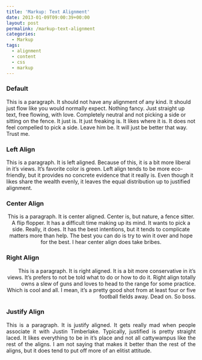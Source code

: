 ```yaml
---
title: 'Markup: Text Alignment'
date: 2013-01-09T09:00:39+00:00
layout: post
permalink: /markup-text-alignment
categories:
  - Markup
tags:
  - alignment
  - content
  - css
  - markup
---
```

### Default

This is a paragraph. It should not have any alignment of any kind. It should just flow like you would normally expect. Nothing fancy. Just straight up text, free flowing, with love. Completely neutral and not picking a side or sitting on the fence. It just is. It just freaking is. It likes where it is. It does not feel compelled to pick a side. Leave him be. It will just be better that way. Trust me.

### Left Align

<p style="text-align:left;">
  This is a paragraph. It is left aligned. Because of this, it is a bit more liberal in it&#8217;s views. It&#8217;s favorite color is green. Left align tends to be more eco-friendly, but it provides no concrete evidence that it really is. Even though it likes share the wealth evenly, it leaves the equal distribution up to justified alignment.
</p>

### Center Align

<p style="text-align:center;">
  This is a paragraph. It is center aligned. Center is, but nature, a fence sitter. A flip flopper. It has a difficult time making up its mind. It wants to pick a side. Really, it does. It has the best intentions, but it tends to complicate matters more than help. The best you can do is try to win it over and hope for the best. I hear center align does take bribes.
</p>

### Right Align

<p style="text-align:right;">
  This is a paragraph. It is right aligned. It is a bit more conservative in it&#8217;s views. It&#8217;s prefers to not be told what to do or how to do it. Right align totally owns a slew of guns and loves to head to the range for some practice. Which is cool and all. I mean, it&#8217;s a pretty good shot from at least four or five football fields away. Dead on. So boss.
</p>

### Justify Align

<p style="text-align:justify;">
  This is a paragraph. It is justify aligned. It gets really mad when people associate it with Justin Timberlake. Typically, justified is pretty straight laced. It likes everything to be in it&#8217;s place and not all cattywampus like the rest of the aligns. I am not saying that makes it better than the rest of the aligns, but it does tend to put off more of an elitist attitude.
</p>